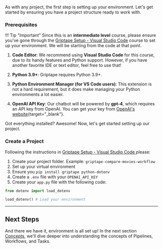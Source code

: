 As with any project, the first step is setting up your environment. Let's get started by ensuring you have a project structure ready to work with.

### Prerequisites

!!! Tip "Important"
    Since this is an **intermediate level** course, please ensure you've gone through the [Griptape Setup - Visual Studio Code](../../setup/index.md) course to set up your environment. We will be starting from the code at that point.

1. **Code Editor**: We recommend using **Visual Studio Code** for this course, due to its handy features and Python support. However, if you have another favorite IDE or text editor, feel free to use that! 

2. **Python 3.9+**: Griptape requires Python 3.9+.

3. **Python Environment Manager (for VS Code users)**: This extension is not a hard requirement, but it does make managing your Python environments a lot easier. 

4. **OpenAI API Key**: Our chatbot will be powered by **gpt-4**, which requires an API key from OpenAI. You can get your key from [OpenAI's website](https://beta.openai.com/account/api-keys){target="_blank"}.

Got everything installed? Awesome! Now, let's get started setting up our project.

### Create a Project

Following the instructions in [Griptape Setup - Visual Studio Code ](../../setup/01_setting_up_environment.md) please:

1. Create your project folder. Example: `griptape-compare-movies-workflow`
2. Set up your virtual environment
3. Ensure you `pip install griptape python-dotenv`
4. Create a `.env` file with your `OPENAI_API_KEY`
5. Create your `app.py` file with the following code:

```py title="app.py" linenums="1"
from dotenv import load_dotenv

load_dotenv() # Load your environment
```

---
## Next Steps
And there we have it, environment is all set up! In the next section [Concepts](02_concepts.md), we'll dive deeper into understanding the concepts of Pipelines, Workflows, and Tasks.